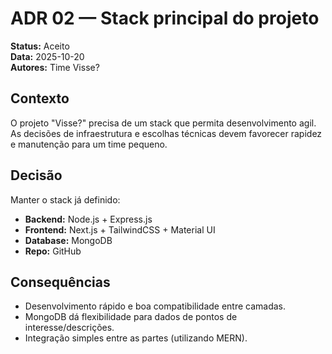 # ADR 02 — Stack principal do projeto

**Status:** Aceito  
**Data:** 2025-10-20  
**Autores:** Time Visse?

## Contexto
O projeto "Visse?" precisa de um stack que permita desenvolvimento agil. As decisões de infraestrutura e escolhas técnicas devem favorecer rapidez e manutenção para um time pequeno.

## Decisão
Manter o stack já definido:
- **Backend:** Node.js + Express.js  
- **Frontend:** Next.js + TailwindCSS + Material UI  
- **Database:** MongoDB
- **Repo:** GitHub

## Consequências
- Desenvolvimento rápido e boa compatibilidade entre camadas.  
- MongoDB dá flexibilidade para dados de pontos de interesse/descrições.  
- Integração simples entre as partes (utilizando MERN).
